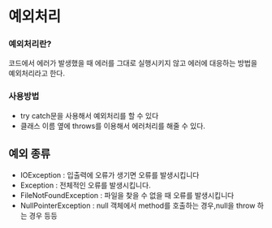 # 예외처리

### 예외처리란?
코드에서 에러가 발생했을 때 에러를 그대로 실행시키지 않고
에러에 대응하는 방법을 예외처리라고 한다.

### 사용방법
- try catch문을 사용해서 예외처리를 할 수 있다
- 클래스 이름 옆에 throws를 이용해서 에러처리를 해줄 수 있다.

## 예외 종류
- IOException : 입출력에 오류가 생기면 오류를 발생시킵니다
- Exception : 전체적인 오류를 발생시킵니다.
- FileNotFoundException : 파일을 찾을 수 없을 때 오류를 발생시킵니다
- NullPointerException : null 객체에서 method를 호출하는 경우,null을 throw 하는 경우 등등